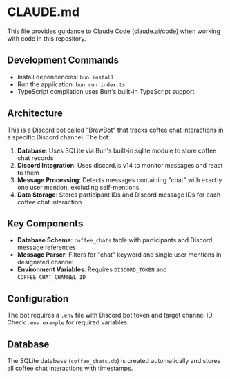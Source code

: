 # CLAUDE.md

This file provides guidance to Claude Code (claude.ai/code) when working with code in this repository.

## Development Commands

- Install dependencies: `bun install`
- Run the application: `bun run index.ts`
- TypeScript compilation uses Bun's built-in TypeScript support

## Architecture

This is a Discord bot called "BrewBot" that tracks coffee chat interactions in a specific Discord channel. The bot:

1. **Database**: Uses SQLite via Bun's built-in sqlite module to store coffee chat records
2. **Discord Integration**: Uses discord.js v14 to monitor messages and react to them
3. **Message Processing**: Detects messages containing "chat" with exactly one user mention, excluding self-mentions
4. **Data Storage**: Stores participant IDs and Discord message IDs for each coffee chat interaction

## Key Components

- **Database Schema**: `coffee_chats` table with participants and Discord message references
- **Message Parser**: Filters for "chat" keyword and single user mentions in designated channel
- **Environment Variables**: Requires `DISCORD_TOKEN` and `COFFEE_CHAT_CHANNEL_ID`

## Configuration

The bot requires a `.env` file with Discord bot token and target channel ID. Check `.env.example` for required variables.

## Database

The SQLite database (`coffee_chats.db`) is created automatically and stores all coffee chat interactions with timestamps.